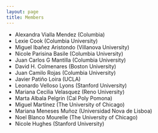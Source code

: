 ```yaml
---
layout: page
title: Members
---
```


- Alexandra Vialla Mendez (Columbia)
- Lexie Cook (Columbia University)
- Miguel Ibañez Aristondo (Villanova University)
- Nicole Parisina Basile (Columbia University)
- Juan Carlos G Mantilla (Columbia University)
- David H. Colmenares (Boston University)
- Juan Camilo Rojas (Columbia University)
- Javier Patiño Loira (UCLA)
- Leonardo Velloso Lyons (Stanford University)
- Mariana Cecilia Velasquez (Reno University) 
- Marta Albala Pelgrin (Cal Poly Pomona) 
- Miguel Martínez (The University of Chicago) 
- Mariana Meneses Muñoz (Universidad Nova de Lisboa)
- Noel Blanco Mourelle (The University of Chicago)
- Nicole Hughes (Stanford University) 
